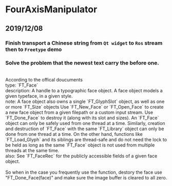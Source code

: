 # FourAxisManipulator

## 2019/12/08

### Finish transport a Chinese string from `Qt widget` to `Ros` stream then to `Freetype` demo

### Solve the problem that the newest text carry the before one.
<br>
According to the offical doucuments
<br>
type:
`FT_Face`<br>
description:
A handle to a typographic face object.  A face object models a given typeface, in a given style.<br>
note:
A face object also owns a single `FT_GlyphSlot` object, as well as one or more `FT_Size` objects Use `FT_New_Face` or `FT_Open_Face` to create a new face object from a given filepath or a custom input stream. Use `FT_Done_Face` to destroy it (along with its slot and sizes). An `FT_Face` object can only be safely used from one thread at a time. Similarly, creation and destruction of `FT_Face` with the same `FT_Library` object can only be done from one thread at a time.  On the other hand, functions like `FT_Load_Glyph` and its siblings are thread-safe and do not need the lock to be held as long as the same `FT_Face` object is not used from multiple threads at the same time.<br>
also: 
See `FT_FaceRec` for the publicly accessible fields of a given face object.
<br><br>
So when in the case you frequently use the function, destory the face use "FT_Done_Face(face)" and make sure the image buffer is cleared to all zero.
